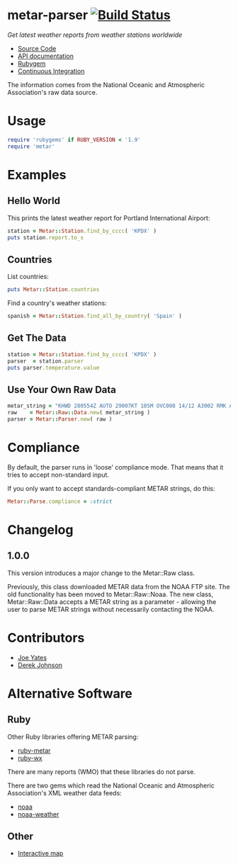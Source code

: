 metar-parser [![Build Status](https://secure.travis-ci.org/joeyates/metar-parser.png)][Continuous Integration]
============

*Get latest weather reports from weather stations worldwide*

  * [Source Code]
  * [API documentation]
  * [Rubygem]
  * [Continuous Integration]

[Source Code]: https://github.com/joeyates/metar-parser "Source code at GitHub"
[API documentation]: http://rubydoc.info/gems/metar-parser/frames "RDoc API Documentation at Rubydoc.info"
[Rubygem]: http://rubygems.org/gems/metar-parser "Ruby gem at rubygems.org"
[Continuous Integration]: http://travis-ci.org/joeyates/metar-parser "Build status by Travis-CI"

The information comes from the National Oceanic and Atmospheric Association's raw data source.

Usage
=====

```ruby
require 'rubygems' if RUBY_VERSION < '1.9'
require 'metar'
```

Examples
========

Hello World
-----------

This prints the latest weather report for Portland International Airport:

```ruby
station = Metar::Station.find_by_cccc( 'KPDX' )
puts station.report.to_s
```

Countries
---------

List countries:

```ruby
puts Metar::Station.countries
```

Find a country's weather stations:

```ruby
spanish = Metar::Station.find_all_by_country( 'Spain' )
```

Get The Data
------------
```ruby
station = Metar::Station.find_by_cccc( 'KPDX' )
parser  = station.parser
puts parser.temperature.value
```

Use Your Own Raw Data
---------------------
```ruby
metar_string = "KHWD 280554Z AUTO 29007KT 10SM OVC008 14/12 A3002 RMK AO2 SLP176 T01390117 10211\n"
raw    = Metar::Raw::Data.new( metar_string )
parser = Metar::Parser.new( raw )
```

Compliance
==========

By default, the parser runs in 'loose' compliance mode. That means that it tries to
accept non-standard input.

If you only want to accept standards-compliant METAR strings, do this:

```ruby
Metar::Parse.compliance = :strict
```

Changelog
=========

1.0.0
-----
This version introduces a major change to the Metar::Raw class.

Previously, this class downloaded METAR data from the NOAA FTP site.
The old functionality has been moved to Metar::Raw::Noaa. The new class,
Metar::Raw::Data accepts a METAR string as a parameter - allowing the user to
parse METAR strings without necessarily contacting the NOAA.

Contributors
============

* [Joe Yates](https://github.com/joeyates)
* [Derek Johnson](https://github.com/EpicDraws)

Alternative Software
====================

Ruby
----

Other Ruby libraries offering METAR parsing:

* [ruby-metar]
* [ruby-wx]

There are many reports (WMO) that these libraries do not parse.

[ruby-metar]: http://github.com/brandonh/ruby-metar
[ruby-wx]: http://hans.fugal.net/src/ruby-wx/doc/

There are two gems which read the National Oceanic and Atmospheric Association's XML weather data feeds:

* [noaa]
* [noaa-weather]

[noaa]: http://github.com/outoftime/noaa
[noaa-weather]: http://rubygems.org/gems/noaa-weather "Ruby interface to NOAA SOAP interface"

Other
-----

* [Interactive map]

[Interactive map]: http://www.spatiality.at/metarr/frontend/

